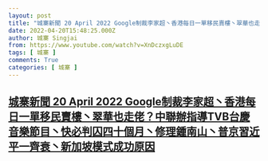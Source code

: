 ```yaml
---
layout: post
title: "城寨新聞 20 April 2022 Google制裁李家超丶香港每日一單移民賣樓丶翠華也走佬？中聯辦指導TVB台慶音樂節目丶快必判囚四十個月丶修理鍾南山丶普京習近平一齊衰丶新加坡模式成功原因"
date: 2022-04-20T15:48:25.000Z
author: 城寨 Singjai
from: https://www.youtube.com/watch?v=XnDczxgLuDE
tags: [ 城寨 ]
comments: True
categories: [ 城寨 ]
---
```

<!--1650469705000-->
[城寨新聞 20 April 2022 Google制裁李家超丶香港每日一單移民賣樓丶翠華也走佬？中聯辦指導TVB台慶音樂節目丶快必判囚四十個月丶修理鍾南山丶普京習近平一齊衰丶新加坡模式成功原因](https://www.youtube.com/watch?v=XnDczxgLuDE)
------

<div>

</div>
